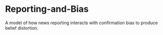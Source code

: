 # Reporting-and-Bias
 A model of how news reporting interacts with confirmation bias to produce belief distortion.

